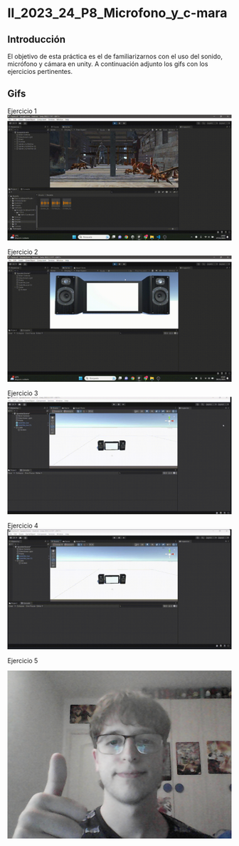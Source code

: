 # II_2023_24_P8_Microfono_y_c-mara

## Introducción
El objetivo de esta práctica es el de familiarizarnos con el uso del sonido, micrófono y cámara en unity. A continuación adjunto los gifs con los ejercicios pertinentes.

## Gifs
Ejercicio 1
![Ejercicio 1](/gifs/P8-EJ-1.gif)

Ejercicio 2
![Ejercicio 2](/gifs/P8-EJ-2.gif)

Ejercicio 3
![Ejercicio 3](/gifs/P8-EJ-3.gif)

Ejercicio 4
![Ejercicio 4](/gifs/P8-EJ-4.gif)

Ejercicio 5

![Ejercicio 5](/gifs/P8-EJ-5.png)